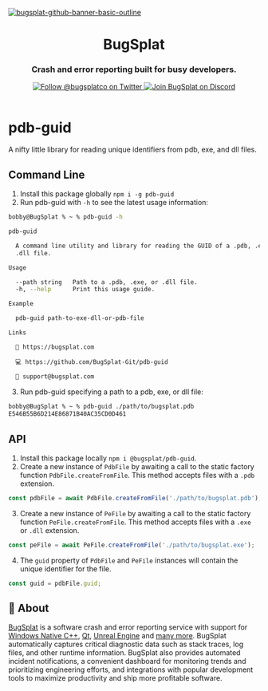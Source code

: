 [![bugsplat-github-banner-basic-outline](https://user-images.githubusercontent.com/20464226/149019306-3186103c-5315-4dad-a499-4fd1df408475.png)](https://bugsplat.com)
<br/>
# <div align="center">BugSplat</div> 
### **<div align="center">Crash and error reporting built for busy developers.</div>**
<div align="center">
    <a href="https://twitter.com/BugSplatCo">
        <img alt="Follow @bugsplatco on Twitter" src="https://img.shields.io/twitter/follow/bugsplatco?label=Follow%20BugSplat&style=social">
    </a>
    <a href="https://discord.gg/bugsplat">
        <img alt="Join BugSplat on Discord" src="https://img.shields.io/discord/664965194799251487?label=Join%20Discord&logo=Discord&style=social">
    </a>
</div>

<br/>

# pdb-guid

A nifty little library for reading unique identifiers from pdb, exe, and dll files.

## Command Line

1. Install this package globally `npm i -g pdb-guid`
2. Run pdb-guid with `-h` to see the latest usage information:

```bash
bobby@BugSplat % ~ % pdb-guid -h

pdb-guid

  A command line utility and library for reading the GUID of a .pdb, .exe, or   
  .dll file.                                                                    

Usage

  --path string   Path to a .pdb, .exe, or .dll file. 
  -h, --help      Print this usage guide.             

Example

  pdb-guid path-to-exe-dll-or-pdb-file 

Links

  🐛 https://bugsplat.com                     
                                              
  💻 https://github.com/BugSplat-Git/pdb-guid 
                                              
  💌 support@bugsplat.com 
```

3. Run pdb-guid specifying a path to a pdb, exe, or dll file:

```bash
bobby@BugSplat % ~ % pdb-guid ./path/to/bugsplat.pdb
E546B55B6D214E86871B40AC35CD0D461
```

## API

1. Install this package locally `npm i @bugsplat/pdb-guid`.
2. Create a new instance of `PdbFile` by awaiting a call to the static factory function `PdbFile.createFromFile`. This method accepts files with a `.pdb` extension.

```ts
const pdbFile = await PdbFile.createFromFile('./path/to/bugsplat.pdb');
```

3. Create a new instance of `PeFile` by awaiting a call to the static factory function `PeFile.createFromFile`. This method accepts files with a `.exe` or `.dll` extension. 

```ts
const peFile = await PeFile.createFromFile('./path/to/bugsplat.exe');
```

4. The `guid` property of `PdbFile` and `PeFile` instances will contain the unique identifier for the file.

```ts
const guid = pdbFile.guid;
```

## 🐛 About

[BugSplat](https://bugsplat.com) is a software crash and error reporting service with support for [Windows Native C++](https://docs.bugsplat.com/introduction/getting-started/integrations/desktop/cplusplus), [Qt](https://docs.bugsplat.com/introduction/getting-started/integrations/cross-platform/qt), [Unreal Engine](https://docs.bugsplat.com/introduction/getting-started/integrations/game-development/unreal-engine) and [many more](https://docs.bugsplat.com/introduction/getting-started/integrations). BugSplat automatically captures critical diagnostic data such as stack traces, log files, and other runtime information. BugSplat also provides automated incident notifications, a convenient dashboard for monitoring trends and prioritizing engineering efforts, and integrations with popular development tools to maximize productivity and ship more profitable software.
